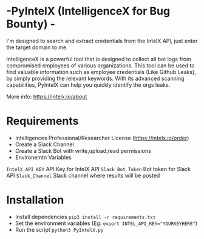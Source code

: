 # -PyIntelX (IntelligenceX for Bug Bounty) -
I'm designed to search and extract credentials from the IntelX API, just enter the target domain to me.


IntelligenceX is a powerful tool that is designed to collect all bot logs from compromised employees of various organizations. This tool can be used to find valuable information such as employee credentials (Like Github Leaks), by simply providing the relevant keywords. With its advanced scanning capabilities, PyIntelX can help you quickly identify the orgs leaks.

More info: https://intelx.io/about

# Requirements
* Intelligences Professional/Researcher License (https://intelx.io/order)
* Create a Slack Channel
* Create a Slack Bot with write,upload,read permissions
* Environemtn Variables 

```IntelX_API_KEY``` API Key for IntelX API
```Slack_Bot_Token``` Bot token for Slack API
```Slack_Channel``` Slack channel where results will be posted

# Installation

* Install dependencies ```pip3 install -r requirements.txt```
* Set the environment variables (Eg: ```export INTEL_API_KEY="YOURKEYHERE"```)
* Run the script ```python3 PyIntelX.py```

